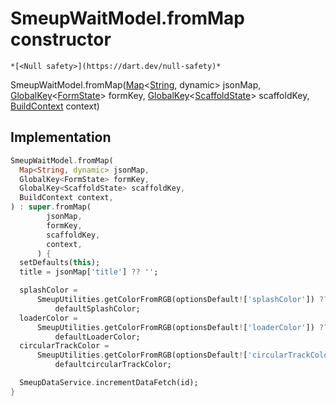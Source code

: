 


# SmeupWaitModel.fromMap constructor




    *[<Null safety>](https://dart.dev/null-safety)*



SmeupWaitModel.fromMap([Map](https://api.flutter.dev/flutter/dart-core/Map-class.html)&lt;[String](https://api.flutter.dev/flutter/dart-core/String-class.html), dynamic> jsonMap, [GlobalKey](https://api.flutter.dev/flutter/widgets/GlobalKey-class.html)&lt;[FormState](https://api.flutter.dev/flutter/widgets/FormState-class.html)> formKey, [GlobalKey](https://api.flutter.dev/flutter/widgets/GlobalKey-class.html)&lt;[ScaffoldState](https://api.flutter.dev/flutter/material/ScaffoldState-class.html)> scaffoldKey, [BuildContext](https://api.flutter.dev/flutter/widgets/BuildContext-class.html) context)





## Implementation

```dart
SmeupWaitModel.fromMap(
  Map<String, dynamic> jsonMap,
  GlobalKey<FormState> formKey,
  GlobalKey<ScaffoldState> scaffoldKey,
  BuildContext context,
) : super.fromMap(
        jsonMap,
        formKey,
        scaffoldKey,
        context,
      ) {
  setDefaults(this);
  title = jsonMap['title'] ?? '';

  splashColor =
      SmeupUtilities.getColorFromRGB(optionsDefault!['splashColor']) ??
          defaultSplashColor;
  loaderColor =
      SmeupUtilities.getColorFromRGB(optionsDefault!['loaderColor']) ??
          defaultLoaderColor;
  circularTrackColor =
      SmeupUtilities.getColorFromRGB(optionsDefault!['circularTrackColor']) ??
          defaultcircularTrackColor;

  SmeupDataService.incrementDataFetch(id);
}
```







